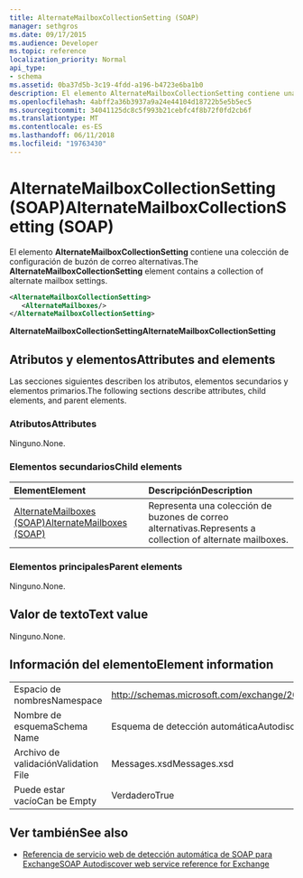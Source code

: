 ```yaml
---
title: AlternateMailboxCollectionSetting (SOAP)
manager: sethgros
ms.date: 09/17/2015
ms.audience: Developer
ms.topic: reference
localization_priority: Normal
api_type:
- schema
ms.assetid: 0ba37d5b-3c19-4fdd-a196-b4723e6ba1b0
description: El elemento AlternateMailboxCollectionSetting contiene una colección de configuración de buzón de correo alternativas.
ms.openlocfilehash: 4abff2a36b3937a9a24e44104d18722b5e5b5ec5
ms.sourcegitcommit: 34041125dc8c5f993b21cebfc4f8b72f0fd2cb6f
ms.translationtype: MT
ms.contentlocale: es-ES
ms.lasthandoff: 06/11/2018
ms.locfileid: "19763430"
---
```

# <a name="alternatemailboxcollectionsetting-soap"></a><span data-ttu-id="c8cf6-103">AlternateMailboxCollectionSetting (SOAP)</span><span class="sxs-lookup"><span data-stu-id="c8cf6-103">AlternateMailboxCollectionSetting (SOAP)</span></span>

<span data-ttu-id="c8cf6-104">El elemento **AlternateMailboxCollectionSetting** contiene una colección de configuración de buzón de correo alternativas.</span><span class="sxs-lookup"><span data-stu-id="c8cf6-104">The **AlternateMailboxCollectionSetting** element contains a collection of alternate mailbox settings.</span></span> 
  
```XML
<AlternateMailboxCollectionSetting>
   <AlternateMailboxes/>
</AlternateMailboxCollectionSetting>
```

 <span data-ttu-id="c8cf6-105">**AlternateMailboxCollectionSetting**</span><span class="sxs-lookup"><span data-stu-id="c8cf6-105">**AlternateMailboxCollectionSetting**</span></span>
## <a name="attributes-and-elements"></a><span data-ttu-id="c8cf6-106">Atributos y elementos</span><span class="sxs-lookup"><span data-stu-id="c8cf6-106">Attributes and elements</span></span>

<span data-ttu-id="c8cf6-107">Las secciones siguientes describen los atributos, elementos secundarios y elementos primarios.</span><span class="sxs-lookup"><span data-stu-id="c8cf6-107">The following sections describe attributes, child elements, and parent elements.</span></span>
  
### <a name="attributes"></a><span data-ttu-id="c8cf6-108">Atributos</span><span class="sxs-lookup"><span data-stu-id="c8cf6-108">Attributes</span></span>

<span data-ttu-id="c8cf6-109">Ninguno.</span><span class="sxs-lookup"><span data-stu-id="c8cf6-109">None.</span></span>
  
### <a name="child-elements"></a><span data-ttu-id="c8cf6-110">Elementos secundarios</span><span class="sxs-lookup"><span data-stu-id="c8cf6-110">Child elements</span></span>

|<span data-ttu-id="c8cf6-111">**Element**</span><span class="sxs-lookup"><span data-stu-id="c8cf6-111">**Element**</span></span>|<span data-ttu-id="c8cf6-112">**Descripción**</span><span class="sxs-lookup"><span data-stu-id="c8cf6-112">**Description**</span></span>|
|:-----|:-----|
|[<span data-ttu-id="c8cf6-113">AlternateMailboxes (SOAP)</span><span class="sxs-lookup"><span data-stu-id="c8cf6-113">AlternateMailboxes (SOAP)</span></span>](alternatemailboxes-soap.md) <br/> |<span data-ttu-id="c8cf6-114">Representa una colección de buzones de correo alternativas.</span><span class="sxs-lookup"><span data-stu-id="c8cf6-114">Represents a collection of alternate mailboxes.</span></span>  <br/> |
   
### <a name="parent-elements"></a><span data-ttu-id="c8cf6-115">Elementos principales</span><span class="sxs-lookup"><span data-stu-id="c8cf6-115">Parent elements</span></span>

<span data-ttu-id="c8cf6-116">Ninguno.</span><span class="sxs-lookup"><span data-stu-id="c8cf6-116">None.</span></span>
  
## <a name="text-value"></a><span data-ttu-id="c8cf6-117">Valor de texto</span><span class="sxs-lookup"><span data-stu-id="c8cf6-117">Text value</span></span>

<span data-ttu-id="c8cf6-118">Ninguno.</span><span class="sxs-lookup"><span data-stu-id="c8cf6-118">None.</span></span>
  
## <a name="element-information"></a><span data-ttu-id="c8cf6-119">Información del elemento</span><span class="sxs-lookup"><span data-stu-id="c8cf6-119">Element information</span></span>

|||
|:-----|:-----|
|<span data-ttu-id="c8cf6-120">Espacio de nombres</span><span class="sxs-lookup"><span data-stu-id="c8cf6-120">Namespace</span></span>  <br/> |http://schemas.microsoft.com/exchange/2010/Autodiscover  <br/> |
|<span data-ttu-id="c8cf6-121">Nombre de esquema</span><span class="sxs-lookup"><span data-stu-id="c8cf6-121">Schema Name</span></span>  <br/> |<span data-ttu-id="c8cf6-122">Esquema de detección automática</span><span class="sxs-lookup"><span data-stu-id="c8cf6-122">Autodiscover schema</span></span>  <br/> |
|<span data-ttu-id="c8cf6-123">Archivo de validación</span><span class="sxs-lookup"><span data-stu-id="c8cf6-123">Validation File</span></span>  <br/> |<span data-ttu-id="c8cf6-124">Messages.xsd</span><span class="sxs-lookup"><span data-stu-id="c8cf6-124">Messages.xsd</span></span>  <br/> |
|<span data-ttu-id="c8cf6-125">Puede estar vacío</span><span class="sxs-lookup"><span data-stu-id="c8cf6-125">Can be Empty</span></span>  <br/> |<span data-ttu-id="c8cf6-126">Verdadero</span><span class="sxs-lookup"><span data-stu-id="c8cf6-126">True</span></span>  <br/> |
   
## <a name="see-also"></a><span data-ttu-id="c8cf6-127">Ver también</span><span class="sxs-lookup"><span data-stu-id="c8cf6-127">See also</span></span>

- [<span data-ttu-id="c8cf6-128">Referencia de servicio web de detección automática de SOAP para Exchange</span><span class="sxs-lookup"><span data-stu-id="c8cf6-128">SOAP Autodiscover web service reference for Exchange</span></span>](soap-autodiscover-web-service-reference-for-exchange.md)

